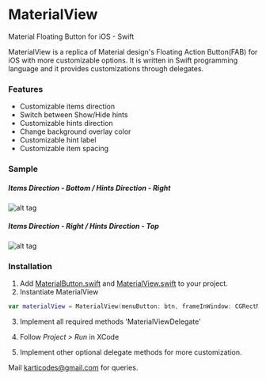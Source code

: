 # MaterialView

Material Floating Button for iOS - Swift

MaterialView is a replica of Material design's Floating Action Button(FAB) for iOS with more customizable options. It is written in Swift programming language and it provides customizations through delegates.

### Features

* Customizable items direction
* Switch between Show/Hide hints
* Customizable hints direction
* Change background overlay color
* Customizable hint label
* Customizable item spacing

### Sample

##### Items Direction - Bottom / Hints Direction - Right
![alt tag](https://raw.githubusercontent.com/karticodes/MaterialView/Images/Images/BottomRight.gif)

##### Items Direction - Right / Hints Direction - Top
![alt tag](https://raw.githubusercontent.com/karticodes/MaterialView/Images/Images/RightTop.gif)

### Installation

1. Add [MaterialButton.swift](https://github.com/karticodes/MaterialView/blob/master/MaterialView/MaterialButton.swift) and [MaterialView.swift](https://github.com/karticodes/MaterialView/blob/master/MaterialView/MaterialView.swift) to your project.
2. Instantiate MaterialView

```swift
var materialView = MaterialView(menuButton: btn, frameInWindow: CGRectMake(50, CGRectGetMidY(view.frame)-35.0, 70, 70), delegate: self)
```

3. Implement all required methods 'MaterialViewDelegate'

4. Follow *Project > Run* in XCode

5. Implement other optional delegate methods for more customization.

Mail karticodes@gmail.com for queries.